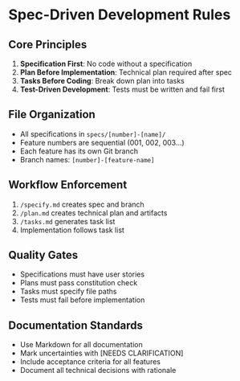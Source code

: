 # Spec-Driven Development Rules

## Core Principles
1. **Specification First**: No code without a specification
2. **Plan Before Implementation**: Technical plan required after spec
3. **Tasks Before Coding**: Break down plan into tasks
4. **Test-Driven Development**: Tests must be written and fail first

## File Organization
- All specifications in `specs/[number]-[name]/`
- Feature numbers are sequential (001, 002, 003...)
- Each feature has its own Git branch
- Branch names: `[number]-[feature-name]`

## Workflow Enforcement
1. `/specify.md` creates spec and branch
2. `/plan.md` creates technical plan and artifacts
3. `/tasks.md` generates task list
4. Implementation follows task list

## Quality Gates
- Specifications must have user stories
- Plans must pass constitution check
- Tasks must specify file paths
- Tests must fail before implementation

## Documentation Standards
- Use Markdown for all documentation
- Mark uncertainties with [NEEDS CLARIFICATION]
- Include acceptance criteria for all features
- Document all technical decisions with rationale
